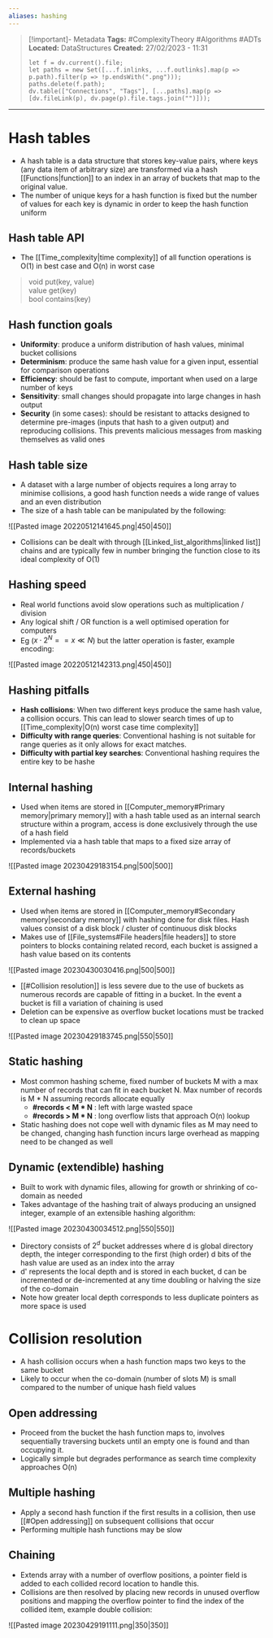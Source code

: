 ```yaml
---
aliases: hashing
---
```


> [!important]- Metadata
> **Tags:** #ComplexityTheory #Algorithms #ADTs
> **Located:** DataStructures
> **Created:** 27/02/2023 - 11:31
> ```dataviewjs
> let f = dv.current().file;
> let paths = new Set([...f.inlinks, ...f.outlinks].map(p => p.path).filter(p => !p.endsWith(".png")));
> paths.delete(f.path);
> dv.table(["Connections", "Tags"], [...paths].map(p => [dv.fileLink(p), dv.page(p).file.tags.join("")]));
> ```

___
# Hash tables
- A hash table is a data structure that stores key-value pairs, where keys (any data item of arbitrary size) are transformed via a hash [[Functions|function]] to an index in an array of buckets that map to the original value. 
- The number of unique keys for a hash function is fixed but the number of values for each key is dynamic in order to keep the hash function uniform 
## Hash table API
- The  [[Time_complexity|time complexity]] of all function operations is O(1) in best case and O(n) in worst case

> void put(key, value)  
> value get(key)  
> bool contains(key)

## Hash function goals
- **Uniformity**:  produce a uniform distribution of hash values, minimal bucket collisions
- **Determinism**: produce the same hash value for a given input, essential for comparison operations
- **Efficiency**: should be fast to compute, important when used on a large number of keys
- **Sensitivity**: small changes should propagate into large changes in hash output 
- **Security** (in some cases): should be resistant to attacks designed to determine pre-images (inputs that hash to a given output) and reproducing collisions. This prevents malicious messages from masking themselves as valid ones 
## Hash table size
- A dataset with a large number of objects requires a long array to minimise collisions, a good hash function needs a wide range of values and an even distribution
- The size of a hash table can be manipulated by the following:

![[Pasted image 20220512141645.png|450|450]]
- Collisions can be dealt with through [[Linked_list_algorithms|linked list]] chains and are typically few in number bringing the function close to its ideal complexity of O(1)

## Hashing speed
- Real world functions avoid slow operations such as multiplication / division
- Any logical shift / OR function is a well optimised operation for computers 
- Eg ($x\cdot2^{N}==x\ll N$) but the latter operation is faster, example encoding:

![[Pasted image 20220512142313.png|450|450]]

## Hashing pitfalls 
-   **Hash collisions**: When two different keys produce the same hash value, a collision occurs. This can lead to slower search times of up to [[Time_complexity|O(n) worst case time complexity]]
-   **Difficulty with range queries**: Conventional hashing is not suitable for range queries as it only allows for exact matches.
-   **Difficulty with partial key searches**: Conventional hashing requires the entire key to be hashe
## Internal hashing
- Used when items are stored in [[Computer_memory#Primary memory|primary memory]] with a hash table  used as an internal search structure within a program, access is done exclusively through the use of a hash field 
- Implemented via a hash table that maps to a fixed size array of records/buckets 

![[Pasted image 20230429183154.png|500|500]]



## External hashing
- Used when items are stored in [[Computer_memory#Secondary memory|secondary memory]] with hashing done for disk files. Hash values consist of a disk block / cluster of continuous disk blocks 
- Makes use of [[File_systems#File headers|file headers]] to store pointers to blocks containing related record, each bucket is assigned a hash value based on its contents

![[Pasted image 20230430030416.png|500|500]]
- [[#Collision resolution]] is less severe due to the use of buckets as numerous records are capable of fitting in a bucket. In the event a bucket is fill a variation of chaining is used 
- Deletion can be expensive as overflow bucket locations must be tracked to clean up space 

![[Pasted image 20230429183745.png|550|550]]

## Static hashing
-  Most common hashing scheme, fixed number of buckets M with a max number of records that can fit in each bucket N. Max number of records is M * N assuming records allocate equally
	- **\#records < M * N** : left with large wasted space
	- **\#records > M * N** : long overflow lists that approach O(n) lookup 
 - Static hashing does not cope well with dynamic files as M may need to be changed, changing hash function incurs large overhead as mapping need to be changed as well
## Dynamic (extendible) hashing 
- Built to work with dynamic files, allowing for growth or shrinking of co-domain as needed
- Takes advantage of the hashing trait of always producing an unsigned integer, example of an extensible hashing algorithm:

![[Pasted image 20230430034512.png|550|550]]
- Directory consists of $2^{d}$ bucket addresses where d is global directory depth, the integer corresponding to the first (high order) d bits of the hash value are used as an index into the array
- d' represents the local depth and is stored in each bucket, d can be incremented or de-incremented at any time doubling or halving the size of the co-domain
- Note how greater local depth corresponds to less duplicate pointers as more space is used 
# Collision resolution
- A hash collision occurs when a hash function maps two keys to the same bucket 
- Likely to occur when the co-domain (number of slots M) is small compared to the number of unique hash field values 

## Open addressing
- Proceed from the bucket the hash function maps to, involves sequentially traversing buckets until an empty one is  found and than occupying it.
- Logically simple but degrades performance as search time complexity approaches O(n)
## Multiple hashing
- Apply a second hash function if the first results in a collision, then use [[#Open addressing]] on subsequent collisions that occur
- Performing multiple hash functions may be slow 

## Chaining
- Extends array with a number of overflow positions, a pointer field is added to each collided record location to handle this.
- Collisions are then resolved by placing new records in unused overflow positions and mapping the overflow pointer to find the index of the collided item, example double collision:

![[Pasted image 20230429191111.png|350|350]]
